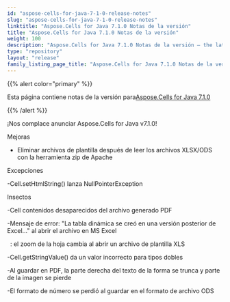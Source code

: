 ```yaml
---
id: "aspose-cells-for-java-7-1-0-release-notes"
slug: "aspose-cells-for-java-7-1-0-release-notes"
linktitle: "Aspose.Cells for Java 7.1.0 Notas de la versión"
title: "Aspose.Cells for Java 7.1.0 Notas de la versión"
weight: 100
description: "Aspose.Cells for Java 7.1.0 Notas de la versión – the latest updates and fixes."
type: "repository"
layout: "release"
family_listing_page_title: "Aspose.Cells for Java 7.1.0 Notas de la versión"
---
```

{{% alert color="primary" %}} 

 Esta página contiene notas de la versión para[Aspose.Cells for Java 7.1.0](https://releases.aspose.com/cells/java/new-releases/aspose.cells-for-java-7.1.0/)

{{% /alert %}} 

 ¡Nos complace anunciar Aspose.Cells for Java v7.1.0!

 Mejoras

- Eliminar archivos de plantilla después de leer los archivos XLSX/ODS con la herramienta zip de Apache

 Excepciones

 -Cell.setHtmlString() lanza NullPointerException

 Insectos

 -Cell contenidos desaparecidos del archivo generado PDF

 -Mensaje de error: "La tabla dinámica se creó en una versión posterior de Excel..." al abrir el archivo en MS Excel

 ` `: el zoom de la hoja cambia al abrir un archivo de plantilla XLS

 -Cell.getStringValue() da un valor incorrecto para tipos dobles

 -Al guardar en PDF, la parte derecha del texto de la forma se trunca y parte de la imagen se pierde

 -El formato de número se perdió al guardar en el formato de archivo ODS
